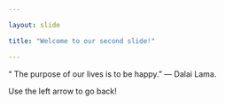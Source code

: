 ```yaml
---

layout: slide

title: "Welcome to our second slide!"

---
```


“ The purpose of our lives is to be happy.” — Dalai Lama.

Use the left arrow to go back!
